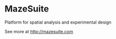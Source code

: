 # MazeSuite
Platform for spatial analysis and experimental design

See more at http://mazesuite.com
